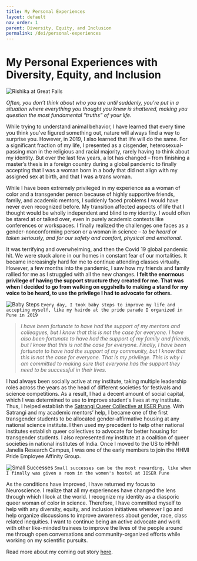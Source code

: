 ```yaml
---
title: My Personal Experiences
layout: default
nav_order: 1
parent: Diversity, Equity, and Inclusion
permalink: /dei/personal-experiences
---
```


# My Personal Experiences with Diversity, Equity, and Inclusion

![Rishika at Great Falls](https://raw.githubusercontent.com/neurorishika/resources/main/assets/images/great-falls.jpeg)

*Often, you don’t think about who you are until suddenly, you're put in a situation where everything you thought you knew is shattered, making you question the most fundamental “truths” of your life.*

While trying to understand animal behavior, I have learned that every time you think you’ve figured something out, nature will always find a way to surprise you. However, in 2019, I also learned that life will do the same. For a significant fraction of my life, I presented as a cisgender, heterosexual-passing man in the religious and racial majority, rarely having to think about my identity. But over the last few years, a lot has changed – from finishing a master’s thesis in a foreign country during a global pandemic to finally accepting that I was a woman born in a body that did not align with my assigned sex at birth, and that I was a trans woman.

While I have been extremely privileged in my experience as a woman of color and a transgender person because of highly supportive friends, family, and academic mentors, I suddenly faced problems I would have never even recognized before. My transition affected aspects of life that I thought would be wholly independent and blind to my identity. I would often be stared at or talked over, even in purely academic contexts like conferences or workspaces. I finally realized the challenges one faces as a gender-nonconforming person or a woman in science – *to be heard or taken seriously, and for our safety and comfort, physical and emotional*. 


It was terrifying and overwhelming, and then the Covid 19 global pandemic hit. We were stuck alone in our homes in constant fear of our mortalities. It became increasingly hard for me to continue attending classes virtually. However, a few months into the pandemic, I saw how my friends and family rallied for me as I struggled with all the new changes. **I felt the enormous privilege of having the support structure they created for me. That was when I decided to go from walking on eggshells to making a stand for my voice to be heard, to use the privilege I had to advocate for others.**

![Baby Steps](https://raw.githubusercontent.com/neurorishika/resources/main/assets/images/pridehairdo.jpg)
```Every day, I took baby steps to improve my life and accepting myself, like my hairdo at the pride parade I organized in Pune in 2019```


> *I have been fortunate to have had the support of my mentors and colleagues, but I know that this is not the case for everyone. I have also been fortunate to have had the support of my family and friends, but I know that this is not the case for everyone. Finally, I have been fortunate to have had the support of my community, but I know that this is not the case for everyone. That is my privilege. This is why I am committed to making sure that everyone has the support they need to be successful in their lives.*

I had always been socially active at my institute, taking multiple leadership roles across the years as the head of different societies for festivals and science competitions. As a result, I had a decent amount of social capital, which I was determined to use to improve student's lives at my institute. Thus, I helped establish the [Satrangi Queer Collective at IISER Pune](https://satrangi.co.in/). With Satrangi and my academic mentors’ help, I became one of the first transgender students to be allocated gender-affirmative housing at any national science institute. I then used my precedent to help other national institutes establish queer collectives to advocate for better housing for transgender students. I also represented my institute at a coalition of queer societies in national institutes of India. Once I moved to the US to HHMI Janelia Research Campus, I was one of the early members to join the HHMI Pride Employee Affinity Group.


![Small Successes](https://raw.githubusercontent.com/neurorishika/resources/main/assets/images/small-success.png)
```Small successes can be the most rewarding, like when I finally was given a room in the women's hostel at IISER Pune```


As the conditions have improved, I have returned my focus to Neuroscience. I realize that all my experiences have changed the lens through which I look at the world. I recognize my identity as a diasporic queer woman of color in science. Therefore, I have committed myself to help with any diversity, equity, and inclusion initiatives wherever I go and help organize discussions to improve awareness about gender, race, class related inequities. I want to continue being an active advocate and work with other like-minded trainees to improve the lives of the people around me through open conversations and community-organized efforts while working on my scientific pursuits.


Read more about my coming out story [here](https://neurorishika.github.io/thoughts/posts/l2s.html).